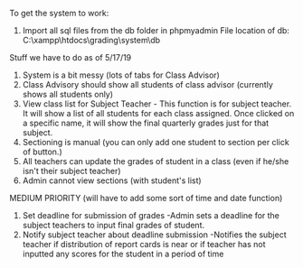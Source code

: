 To get the system to work:
1. Import all sql files from the db folder in phpmyadmin
    File location of db: C:\xampp\htdocs\grading\system\db

Stuff we have to do as of 5/17/19

1. System is a bit messy (lots of tabs for Class Advisor)
2. Class Advisory should show all students of class advisor (currently shows all students only)
3. View class list for Subject Teacher - This function is for subject teacher. It will show a list of all students for each class assigned. Once clicked on a specific name, it will show the final quarterly grades just for that subject. 
4. Sectioning is manual (you can only add one student to section per click of button.)
5. All teachers can update the grades of student in a class (even if he/she isn't their subject teacher)
6. Admin cannot view sections (with student's list)


MEDIUM PRIORITY (will have to add some sort of time and date function)

1. Set deadline for submission of grades
        -Admin sets a deadline for the subject teachers to input final grades of student.
2. Notify subject teacher about deadline submission
        -Notifies the subject teacher if distribution of report cards is near or if teacher has not inputted any scores for the student in a period of time 
    


